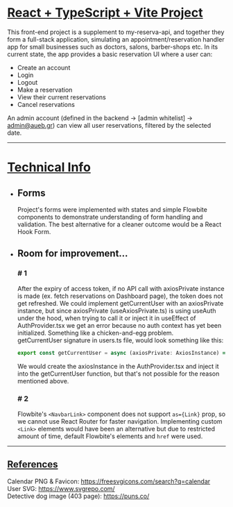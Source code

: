 # <u>React + TypeScript + Vite Project </u>

This front-end project is a supplement to my-reserva-api, and together they form a full-stack application,
simulating an appointment/reservation handler app for small businesses such as doctors, salons, barber-shops etc.
In its current state, the app provides a basic reservation UI where a user can: 
- Create an account
- Login
- Logout
- Make a reservation
- View their current reservations 
- Cancel reservations

An admin account (defined in the backend -> \[admin whitelist\] -> admin@aueb.gr) can view all user reservations, 
filtered by the selected date.

---

# <u> Technical Info </u>

- ## Forms
  Project's forms were implemented with states and simple Flowbite components
  to demonstrate understanding of form handling and validation.
  The best alternative for a cleaner outcome would be a React Hook Form.



- ## Room for improvement...
  ### # 1 <br>
  After the expiry of access token, if no API call with axiosPrivate instance is made (ex. fetch reservations on Dashboard page),
  the token does not get refreshed. We could implement getCurrentUser with an axiosPrivate instance, but
  since axiosPrivate (useAxiosPrivate.ts) is using useAuth under the hood, when trying to call it or inject it in  useEffect of
  AuthProvider.tsx we get an error because no auth context has yet been initialized. Something like a chicken-and-egg problem. <br>
  getCurrentUser signature in users.ts file, would look something like this:
  
  ```js
  export const getCurrentUser = async (axiosPrivate: AxiosInstance) => {...}
  ```
  We would create the axiosInstance in the AuthProvider.tsx and inject it into the getCurrentUser function, but that's 
  not possible for the reason mentioned above. 
  
  ### # 2
  Flowbite's ``` <NavbarLink> ``` component does not support ``` as={Link} ``` prop, so we cannot use 
  React Router for faster navigation. Implementing custom ``` <Link> ``` elements would have been an
  alternative but due to restricted amount of time, default Flowbite's elements and ``` href ``` were used.

--- 

## <u>References</u>

Calendar PNG & Favicon: https://freesvgicons.com/search?q=calendar <br>
User SVG: https://www.svgrepo.com/ <br>
Detective dog image (403 page): https://puns.co/